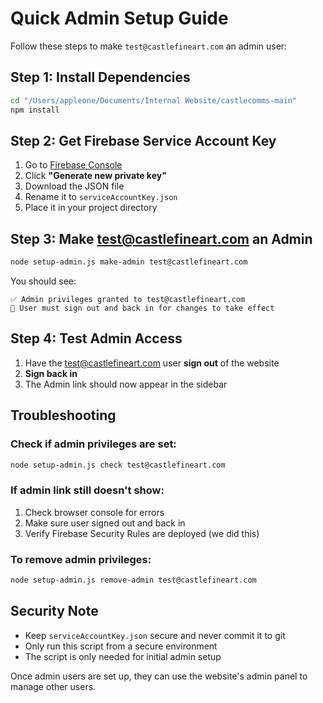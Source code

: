 # Quick Admin Setup Guide

Follow these steps to make `test@castlefineart.com` an admin user:

## Step 1: Install Dependencies

```bash
cd "/Users/appleone/Documents/Internal Website/castlecomms-main"
npm install
```

## Step 2: Get Firebase Service Account Key

1. Go to [Firebase Console](https://console.firebase.google.com/project/castle-comms/settings/serviceaccounts/adminsdk)
2. Click **"Generate new private key"**
3. Download the JSON file
4. Rename it to `serviceAccountKey.json`
5. Place it in your project directory

## Step 3: Make test@castlefineart.com an Admin

```bash
node setup-admin.js make-admin test@castlefineart.com
```

You should see:
```
✅ Admin privileges granted to test@castlefineart.com
🔄 User must sign out and back in for changes to take effect
```

## Step 4: Test Admin Access

1. Have the test@castlefineart.com user **sign out** of the website
2. **Sign back in**
3. The Admin link should now appear in the sidebar

## Troubleshooting

### Check if admin privileges are set:
```bash
node setup-admin.js check test@castlefineart.com
```

### If admin link still doesn't show:
1. Check browser console for errors
2. Make sure user signed out and back in
3. Verify Firebase Security Rules are deployed (we did this)

### To remove admin privileges:
```bash
node setup-admin.js remove-admin test@castlefineart.com
```

## Security Note

- Keep `serviceAccountKey.json` secure and never commit it to git
- Only run this script from a secure environment
- The script is only needed for initial admin setup

Once admin users are set up, they can use the website's admin panel to manage other users.